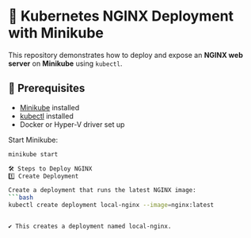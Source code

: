 # 🚀 Kubernetes NGINX Deployment with Minikube

This repository demonstrates how to deploy and expose an **NGINX web server** on **Minikube** using `kubectl`.



## 🔹 Prerequisites
- [Minikube](https://minikube.sigs.k8s.io/docs/start/) installed
- [kubectl](https://kubernetes.io/docs/tasks/tools/) installed
- Docker or Hyper-V driver set up

Start Minikube:
```bash
minikube start

🛠 Steps to Deploy NGINX
1️⃣ Create Deployment

Create a deployment that runs the latest NGINX image:
```bash
kubectl create deployment local-nginx --image=nginx:latest


✔️ This creates a deployment named local-nginx.
